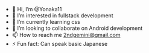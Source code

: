 - 👋 Hi, I’m @Yonaka11
- 👀 I’m interested in fullstack development 
- 🌱 I’m currently learning css
- 💞️ I’m looking to collaborate on Android development 
- 📫 How to reach me 2ndgemini@gmail.com
- ⚡ Fun fact: Can speak basic Japanese

<!---
Yonaka11/Yonaka11 is a ✨ special ✨ repository because its `README.md` (this file) appears on your GitHub profile.
You can click the Preview link to take a look at your changes.
--->
